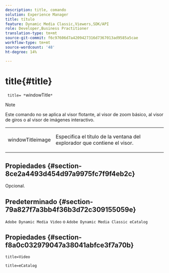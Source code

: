 ```yaml
---
description: title, comando
solution: Experience Manager
title: título
feature: Dynamic Media Classic,Viewers,SDK/API
role: Developer,Business Practitioner
translation-type: tm+mt
source-git-commit: f6c97606d7a4209427316d7367013ad9585a5cae
workflow-type: tm+mt
source-wordcount: '48'
ht-degree: 14%

---
```



# title{#title}

` title= *`windowTitle`*`

>[!NOTE]
>
>Este comando no se aplica al visor flotante, al visor de zoom básico, al visor de giros o al visor de imágenes interactivo.

<table id="table_406072054CBA4A7BAC8E7AD45E361D37"> 
 <tbody> 
  <tr> 
   <td colname="col1"> <p> <span class="codeph"> <span class="varname"> windowTitleimage</span> </span> </p> </td> 
   <td colname="col2"> <p>Especifica el título de la ventana del explorador que contiene el visor. </p> </td> 
  </tr> 
 </tbody> 
</table>

## Propiedades {#section-8ce2a4493d454d97a9975fc7f9f4eb2c}

Opcional.

## Predeterminado {#section-79a827f7a3bb4f36b3d72c309155059e}

`Adobe Dynamic Media Video` o `Adobe Dynamic Media Classic eCatalog`

## Propiedades {#section-f8a0c032979047a38041abfce3f7a70b}

`title=Video`

`title=eCatalog`
